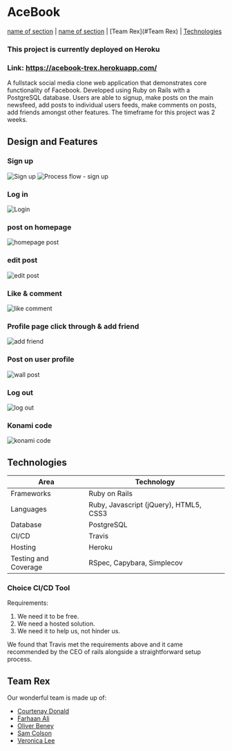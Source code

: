 # AceBook
[name of section](#section) | [name of section](#section) | [Team Rex](#Team Rex) | [Technologies](#Technologies) 

### This project is currently deployed on Heroku <br>
### Link: https://acebook-trex.herokuapp.com/

A fullstack social media clone web application that demonstrates core functionality of Facebook. 
Developed using Ruby on Rails with a PostgreSQL database. Users are able to signup, make posts on the main newsfeed, add posts to individual users feeds, make comments on posts, add friends amongst other features. 
The timeframe for this project was 2 weeks.

## Design and Features 


### Sign up 
![Sign up](https://i.imgur.com/rM9y0g7.gif)
![Process flow - sign up](https://app.lucidchart.com/publicSegments/view/e9ae1bf5-25d4-4e2d-b46d-8d6586f7ddd4/image.jpeg)
### Log in
![Login](https://imgur.com/0SrD34w.gif)

### post on homepage
![homepage post](https://imgur.com/dlj0wgd.gif)

### edit post
![edit post](https://imgur.com/D7FqrAG.gif)

### Like & comment
![like comment](https://imgur.com/GaBIGeP.gif)

### Profile page click through & add friend
![add friend](https://imgur.com/cW2WTmu.gif)

### Post on user profile
![wall post](https://imgur.com/sBrKzEe.gif)

### Log out
![log out](https://imgur.com/uYtjhUD.gif)

### Konami code
![konami code](https://imgur.com/8N8Tz7R.gif)


## Technologies

| Area                 | Technology                 |
| -------------------- | -------------------------- |
| Frameworks           | Ruby on Rails              |
| Languages            | Ruby, Javascript (jQuery), HTML5, CSS3|
| Database             | PostgreSQL                 |
| CI/CD                | Travis                     |
| Hosting              | Heroku                     |
| Testing and Coverage | RSpec, Capybara, Simplecov |

### Choice CI/CD Tool
Requirements:
1. We need it to be free.
2. We need a hosted solution.
3. We need it to help us, not hinder us. 

We found that Travis met the requirements above and it came recommended by the CEO of rails alongside a straightforward setup process.

## Team Rex

Our wonderful team is made up of:

- [Courtenay Donald](https://github.com/c-donald)
- [Farhaan Ali](https://github.com/farhaan-ali)
- [Oliver Beney](https://github.com/obean)
- [Sam Colson](https://github.com/samcolson4)
- [Veronica Lee](https://github.com/veronicavlee89)

